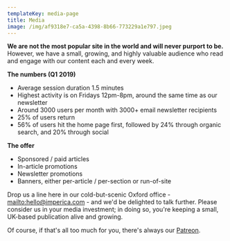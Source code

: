 ```yaml
---
templateKey: media-page
title: Media
image: /img/af9318e7-ca5a-4398-8b66-773229a1e797.jpeg
---
```

**We are not the most popular site in the world and will never purport to be.** However, we have a small, growing, and highly valuable audience who read and engage with our content each and every week.

**The numbers (Q1 2019)**

* Average session duration 1.5 minutes
* Highest activity is on Fridays 12pm-8pm, around the same time as our newsletter
* Around 3000 users per month with 3000+ email newsletter recipients
* 25% of users return
* 56% of users hit the home page first, followed by 24% through organic search, and 20% through social

**The offer**

* Sponsored / paid articles
* In-article promotions
* Newsletter promotions
* Banners, either per-article / per-section or run-of-site

Drop us a line here in our cold-but-scenic Oxford office - <mailto:hello@imperica.com> - and we'd be delighted to talk further. Please consider us in your media investment; in doing so, you're keeping a small, UK-based publication alive and growing.

Of course, if that's all too much for you, there's always our [Patreon](http://www.patreon.com/imperica).
